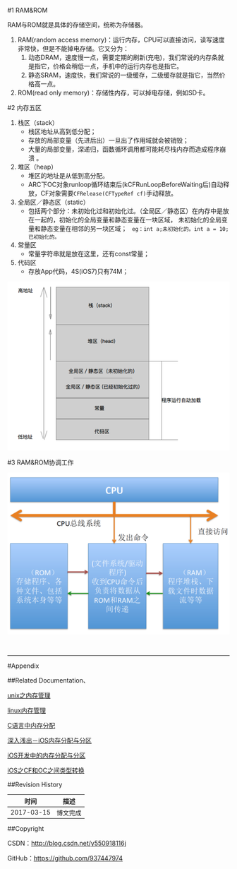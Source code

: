 #1 RAM&ROM

RAM与ROM就是具体的存储空间，统称为存储器。

1. RAM(random access memory)：运行内存，CPU可以直接访问，读写速度非常快，但是不能掉电存储。它又分为：
	1. 动态DRAM，速度慢一点，需要定期的刷新(充电)，我们常说的内存条就是指它，价格会稍低一点，手机中的运行内存也是指它。
	2. 静态SRAM，速度快，我们常说的一级缓存，二级缓存就是指它，当然价格高一点。
2. ROM(read only memory)：存储性内存，可以掉电存储，例如SD卡。

#2 内存五区

1. 栈区（stack）
	- 栈区地址从高到低分配；
	- 存放的局部变量（先进后出）一旦出了作用域就会被销毁；
	- 大量的局部变量，深递归，函数循环调用都可能耗尽栈内存而造成程序崩溃 。
2. 堆区（heap）
	- 堆区的地址是从低到高分配。
	- ARC下OC对象runloop循环结束后(kCFRunLoopBeforeWaiting后)自动释放，CF对象需要`CFRelease(CFTypeRef cf)`手动释放。
3. 全局区／静态区（static）
	- 包括两个部分：未初始化过和初始化过。（全局区／静态区）在内存中是放在一起的，初始化的全局变量和静态变量在一块区域， 未初始化的全局变量和静态变量在相邻的另一块区域；
	` eg：int a;未初始化的。int a = 10;已初始化的。`
4. 常量区
	- 常量字符串就是放在这里，还有const常量；
5. 代码区
	- 存放App代码，4S(iOS7)只有74M；

![](https://raw.githubusercontent.com/937447974/Blog/master/Resources/2017031501.png)

#3 RAM&ROM协调工作

![](https://raw.githubusercontent.com/937447974/Blog/master/Resources/2017031502.png)


&#160;

----------

#Appendix

##Related Documentation、

[unix之内存管理](http://blog.csdn.net/tao546377318/article/details/51654993)

[linux内存管理](http://www.cnblogs.com/autum/archive/2012/10/12/linuxmalloc.html)

[C语言中内存分配](http://blog.csdn.net/youoran/article/details/10990815)

[深入浅出－iOS内存分配与分区](http://www.jianshu.com/p/7bbbe5d55440)

[iOS开发中的内存分配与分区](http://www.cocoachina.com/ios/20161009/17700.html)

[iOS之CF和OC之间类型转换](http://blog.csdn.net/annkey123/article/details/8271806)

##Revision History

| 时间 | 描述 |
| ---- | ---- |
| 2017-03-15 | 博文完成 |

##Copyright

CSDN：http://blog.csdn.net/y550918116j

GitHub：https://github.com/937447974